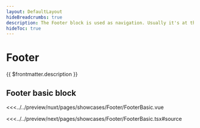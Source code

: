 ```yaml
---
layout: DefaultLayout
hideBreadcrumbs: true
description: The Footer block is used as navigation. Usually it's at the bottom of a page and has elements like links to main information pages, contacts, social media links and links to the privacy policy documents.
hideToc: true
---
```


# Footer

{{ $frontmatter.description }}

## Footer basic block

<Showcase showcase-name="Footer/FooterBasic" style="min-height: 701px;" no-paddings>

<!-- vue -->
<<<../../preview/nuxt/pages/showcases/Footer/FooterBasic.vue
<!-- end vue -->
<!-- react -->
<<<../../preview/next/pages/showcases/Footer/FooterBasic.tsx#source
<!-- end react -->

</Showcase>
